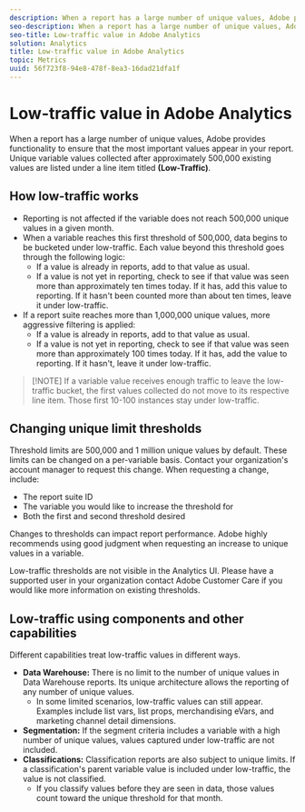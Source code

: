 ```yaml
---
description: When a report has a large number of unique values, Adobe provides functionality to ensure that the most important values appear in your report.
seo-description: When a report has a large number of unique values, Adobe provides functionality to ensure that the most important values appear in your report.
seo-title: Low-traffic value in Adobe Analytics
solution: Analytics
title: Low-traffic value in Adobe Analytics
topic: Metrics
uuid: 56f723f8-94e8-478f-8ea3-16dad21dfa1f
---
```


# Low-traffic value in Adobe Analytics

When a report has a large number of unique values, Adobe provides functionality to ensure that the most important values appear in your report. Unique variable values collected after approximately 500,000 existing values are listed under a line item titled **(Low-Traffic)**.

## How low-traffic works

* Reporting is not affected if the variable does not reach 500,000 unique values in a given month.
* When a variable reaches this first threshold of 500,000, data begins to be bucketed under low-traffic. Each value beyond this threshold goes through the following logic:
  * If a value is already in reports, add to that value as usual.
  * If a value is not yet in reporting, check to see if that value was seen more than approximately ten times today. If it has, add this value to reporting. If it hasn't been counted more than about ten times, leave it under low-traffic.
* If a report suite reaches more than 1,000,000 unique values, more aggressive filtering is applied:
  * If a value is already in reports, add to that value as usual.
  * If a value is not yet in reporting, check to see if that value was seen more than approximately 100 times today. If it has, add the value to reporting. If it hasn't, leave it under low-traffic.

> [!NOTE] If a variable value receives enough traffic to leave the low-traffic bucket, the first values collected do not move to its respective line item. Those first 10-100 instances stay under low-traffic.

## Changing unique limit thresholds

Threshold limits are 500,000 and 1 million unique values by default. These limits can be changed on a per-variable basis. Contact your organization's account manager to request this change. When requesting a change, include:

* The report suite ID
* The variable you would like to increase the threshold for
* Both the first and second threshold desired

Changes to thresholds can impact report performance. Adobe highly recommends using good judgment when requesting an increase to unique values in a variable.

Low-traffic thresholds are not visible in the Analytics UI. Please have a supported user in your organization contact Adobe Customer Care if you would like more information on existing thresholds.

## Low-traffic using components and other capabilities

Different capabilities treat low-traffic values in different ways.

* **Data Warehouse:** There is no limit to the number of unique values in Data Warehouse reports. Its unique architecture allows the reporting of any number of unique values.
  * In some limited scenarios, low-traffic values can still appear. Examples include list vars, list props, merchandising eVars, and marketing channel detail dimensions.
* **Segmentation:** If the segment criteria includes a variable with a high number of unique values, values captured under low-traffic are not included.
* **Classifications:** Classification reports are also subject to unique limits. If a classification's parent variable value is included under low-traffic, the value is not classified.
  * If you classify values before they are seen in data, those values count toward the unique threshold for that month.
